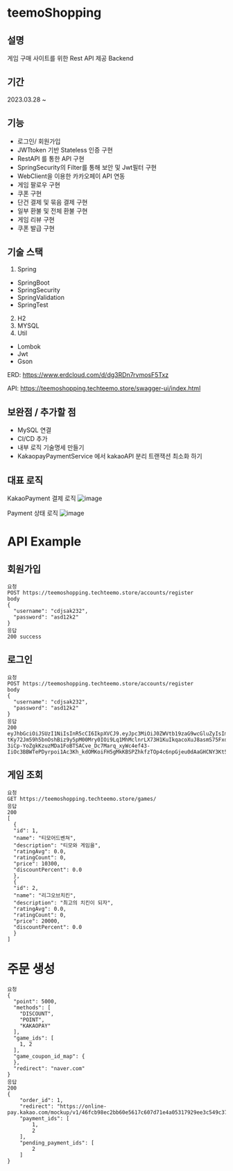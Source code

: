 
teemoShopping
===
설명 
--
게임 구매 사이트를 위한 Rest API 제공 Backend

기간
--
2023.03.28 ~

기능 
--
- 로그인/ 회원가입
- JWTtoken 기반 Stateless 인증 구현
- RestAPI 를 통한 API 구현
- SpringSecurity의 Filter를 통해 보안 및 Jwt필터 구현
- WebClient을 이용한 카카오페이 API 연동
- 게임 팔로우 구현 
- 쿠폰 구현
- 단건 결제 및 묶음 결제 구현
- 일부 환불 및 전체 환불 구현
- 게임 리뷰 구현
- 쿠폰 발급 구현

기술 스택
--
1. Spring
  - SpringBoot
  - SpringSecurity
  - SpringValidation
  - SpringTest
2. H2
3. MYSQL
4. Util
  - Lombok
  - Jwt
  - Gson

ERD: https://www.erdcloud.com/d/dg3RDn7rvmosF5Txz


API: https://teemoshopping.techteemo.store/swagger-ui/index.html

보완점 / 추가할 점
--
- MySQL 연결 
- CI/CD 추가
- 내부 로직 기술명세 만들기
- KakaopayPaymentService 에서 kakaoAPI 분리 트랜잭션 최소화 하기



대표 로직
--

KakaoPayment 결제 로직
![image](https://user-images.githubusercontent.com/59180460/234909500-f8cab0ba-ac15-41cc-a763-d806c7172652.png)


Payment 상태 로직
![image](https://user-images.githubusercontent.com/59180460/234911007-f493f3db-5730-41aa-836e-c40d31729f0f.png)







API Example
====
회원가입 
---
```
요청 
POST https://teemoshopping.techteemo.store/accounts/register
body
{
  "username": "cdjsak232",
  "password": "asd12k2"
}
응답 
200 success
```

로그인
---
```
요청 
POST https://teemoshopping.techteemo.store/accounts/register
body
{
  "username": "cdjsak232",
  "password": "asd12k2"
}
응답 
200 eyJhbGciOiJSUzI1NiIsInR5cCI6IkpXVCJ9.eyJpc3MiOiJ0ZWVtb19zaG9wcGluZyIsImV4cCI6MTY4MjEzMjM5NSwicm9sZSI6IiIsImFjY291bnRfaWQiOjN9.toeBFhQTdJL2vRxDhb1M7lsJvrlhINOhnAvZg9DIJlwcRsow1anKPdx5IgfC5v45XzXJKo8Q4-tKy72Jm59h5bnOshBiz9y5pM00Mry0IOi9Lq1MhMclnrLX73H1KuIkqacoXuJ8asmS75FxdhC6uCDLT6J71eb57tpIHlzpO6bc6JDMTorAq52J-3iCp-YoZgkKzuzMDa1FoBTSACve_Dc7Marq_xyWc4ef43-IiOc3BBWTePDyrpoi1Ac3Kh_kdOMKoiFH5gMkKBSPZhkfzTOp4c6npGjeu0dAaGHCNY3Kt5NJbOFealZ3tIkQxC3LKmZrpAlAtlYO8Sk0M_BQsA
```

게임 조회
---
```
요청 
GET https://teemoshopping.techteemo.store/games/
응답 
200 
[
  {
  "id": 1,
  "name": "티모어드벤쳐",
  "description": "티모와 게임을",
  "ratingAvg": 0.0,
  "ratingCount": 0,
  "price": 10300,
  "discountPercent": 0.0
  },
  {
  "id": 2,
  "name": "리그오브치킨",
  "description": "최고의 치킨이 되자",
  "ratingAvg": 0.0,
  "ratingCount": 0,
  "price": 20000,
  "discountPercent": 0.0
  }
]
```
주문 생성
===
```
요청
{
  "point": 5000,
  "methods": [
    "DISCOUNT",
  	"POINT",
    "KAKAOPAY"
  ],
  "game_ids": [
    1, 2
  ],
  "game_coupon_id_map": {
  },
  "redirect": "naver.com"
}
응답 
200
{
    "order_id": 1,
    "redirect": "https://online-pay.kakao.com/mockup/v1/46fcb98ec2bb60e5617c607d71e4a05317929ee3c549c37c41e9e56d2d0b7243/info",
    "payment_ids": [
        1,
        2
    ],
    "pending_payment_ids": [
        2
    ]
}
```

